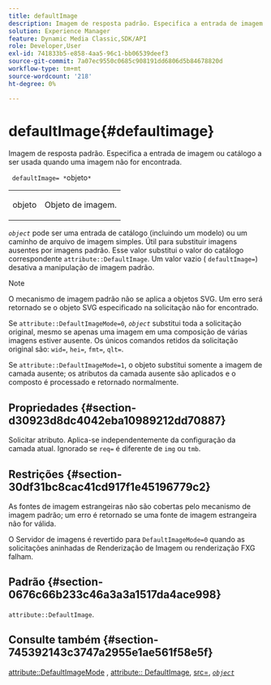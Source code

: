 ```yaml
---
title: defaultImage
description: Imagem de resposta padrão. Especifica a entrada de imagem ou catálogo a ser usada quando uma imagem não for encontrada.
solution: Experience Manager
feature: Dynamic Media Classic,SDK/API
role: Developer,User
exl-id: 741833b5-e858-4aa5-96c1-bb06539deef3
source-git-commit: 7a07ec9550c0685c908191dd6806d5b84678820d
workflow-type: tm+mt
source-wordcount: '218'
ht-degree: 0%

---
```


# defaultImage{#defaultimage}

Imagem de resposta padrão. Especifica a entrada de imagem ou catálogo a ser usada quando uma imagem não for encontrada.

` defaultImage= *`objeto`*`

<table id="simpletable_C1FC14B7D9AE476DB2B10EB402944335"> 
 <tr class="strow"> 
  <td class="stentry"> <p> <span class="codeph"> <span class="varname"> objeto </span> </span> </p> </td> 
  <td class="stentry"> <p>Objeto de imagem. </p> </td> 
 </tr> 
</table>

*`object`* pode ser uma entrada de catálogo (incluindo um modelo) ou um caminho de arquivo de imagem simples. Útil para substituir imagens ausentes por imagens padrão. Esse valor substitui o valor do catálogo correspondente `attribute::DefaultImage`. Um valor vazio ( `defaultImage=`) desativa a manipulação de imagem padrão.

>[!NOTE]
>
>O mecanismo de imagem padrão não se aplica a objetos SVG. Um erro será retornado se o objeto SVG especificado na solicitação não for encontrado.

Se `attribute::DefaultImageMode=0`, *`object`* substitui toda a solicitação original, mesmo se apenas uma imagem em uma composição de várias imagens estiver ausente. Os únicos comandos retidos da solicitação original são: `wid=`, `hei=`, `fmt=`, `qlt=`.

Se `attribute::DefaultImageMode=1`, o objeto substitui somente a imagem de camada ausente; os atributos da camada ausente são aplicados e o composto é processado e retornado normalmente.

## Propriedades {#section-d30923d8dc4042eba10989212dd70887}

Solicitar atributo. Aplica-se independentemente da configuração da camada atual. Ignorado se `req=` é diferente de `img` ou `tmb`.

## Restrições {#section-30df31bc8cac41cd917f1e45196779c2}

As fontes de imagem estrangeiras não são cobertas pelo mecanismo de imagem padrão; um erro é retornado se uma fonte de imagem estrangeira não for válida.

O Servidor de imagens é revertido para `DefaultImageMode=0` quando as solicitações aninhadas de Renderização de Imagem ou renderização FXG falham.

## Padrão {#section-0676c66b233c46a3a3a1517da4ace998}

`attribute::DefaultImage`.

## Consulte também {#section-745392143c3747a2955e1ae561f58e5f}

[attribute::DefaultImageMode](../../../../../is-api/image-catalog/image-serving-api-ref/c-image-catalog-reference/c-attributes-reference/r-defaultimagemode.md#reference-8a996af162f84e46bbe9e6e0d4e26782) , [attribute:: DefaultImage](../../../../../is-api/image-catalog/image-serving-api-ref/c-image-catalog-reference/c-attributes-reference/r-is-cat-defaultimage.md#reference-8e9900e129f54ed68462a3c2fc3bc433), [src=](../../../../../is-api/http-ref/image-serving-api-ref/c-http-protocol-reference/c-command-reference/r-src.md#reference-f6506637778c4c69bf106a7924a91ab1), [*`object`*](../../../../../is-api/http-ref/image-serving-api-ref/c-http-protocol-reference/c-data-types/r-object.md#reference-2591bd24548d462782c68d138ef795a0)
